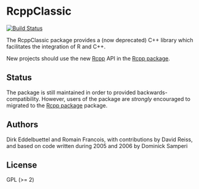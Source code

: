 # RcppClassic

[![Build Status](https://travis-ci.org/eddelbuettel/rcppclassic.png)](https://travis-ci.org/eddelbuettel/rcppclassic)

The RcppClassic package provides a (now deprecated) C++ library which
facilitates the integration of R and C++. 

New projects should use the new [Rcpp](http://www.rcpp.org) API in the [Rcpp package](https://github.com/RcppCore/Rcpp).

## Status

The package is still maintained in order to provided backwards-compatibility.
However, users of the package are *strongly* encouraged to migrated to the
[Rcpp package](https://github.com/RcppCore/Rcpp) package.

## Authors

Dirk Eddelbuettel and Romain Francois, with contributions by David Reiss,
and based on code written during 2005 and 2006 by Dominick Samperi

## License

GPL (>= 2)

